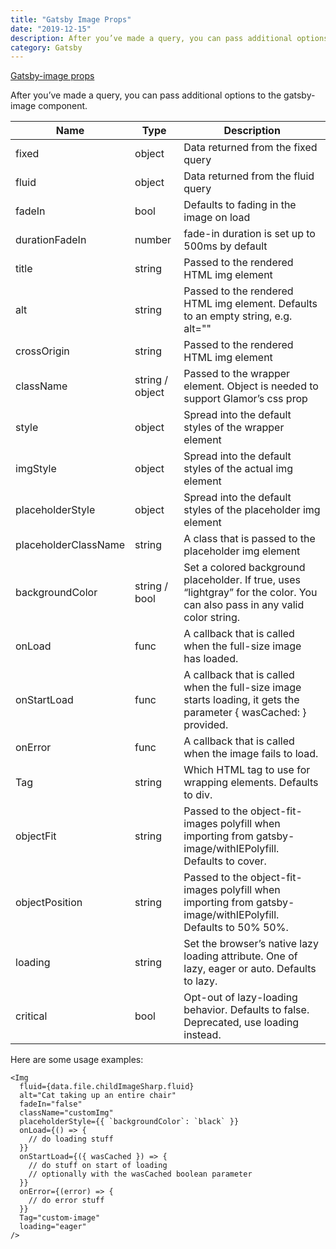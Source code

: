 ```yaml
---
title: "Gatsby Image Props"
date: "2019-12-15"
description: After you’ve made a query, you can pass additional options to the gatsby-image component.
category: Gatsby
---
```


[Gatsby-image props](https://www.gatsbyjs.org/docs/gatsby-image/)

After you’ve made a query, you can pass additional options to the gatsby-image component.

| Name | Type |	Description |
| ---- | ---- | ----------- |
| fixed | object | Data returned from the fixed query |
| fluid | object | Data returned from the fluid query |
| fadeIn|	bool|	Defaults to fading in the image on load|
|durationFadeIn|	number|	fade-in duration is set up to 500ms by default|
|title	|string	|Passed to the rendered HTML img element|
|alt	|string	|Passed to the rendered HTML img element. Defaults to an empty string, e.g. alt=""|
|crossOrigin	|string	|Passed to the rendered HTML img element|
|className	|string / object	|Passed to the wrapper element. Object is needed to support Glamor’s css prop|
|style	|object	|Spread into the default styles of the wrapper element|
|imgStyle	|object	|Spread into the default styles of the actual img element
|placeholderStyle	|object	|Spread into the default styles of the placeholder img element
|placeholderClassName	|string	|A class that is passed to the placeholder img element
|backgroundColor	|string / bool	|Set a colored background placeholder. If true, uses “lightgray” for the color. You can also pass in any valid color string.
|onLoad	|func	|A callback that is called when the full-size image has loaded.
|onStartLoad	|func	|A callback that is called when the full-size image starts loading, it gets the parameter { wasCached: <boolean> } provided.
|onError	|func	|A callback that is called when the image fails to load.
|Tag	|string	|Which HTML tag to use for wrapping elements. Defaults to div.
|objectFit	|string	|Passed to the object-fit-images polyfill when importing from gatsby-image/withIEPolyfill. Defaults to cover.
|objectPosition	|string	|Passed to the object-fit-images polyfill when importing from gatsby-image/withIEPolyfill. Defaults to 50% 50%.
|loading	|string	|Set the browser’s native lazy loading attribute. One of lazy, eager or auto. Defaults to lazy.
|critical	|bool	|Opt-out of lazy-loading behavior. Defaults to false. Deprecated, use loading instead.

Here are some usage examples:

```
<Img
  fluid={data.file.childImageSharp.fluid}
  alt="Cat taking up an entire chair"
  fadeIn="false"
  className="customImg"
  placeholderStyle={{ `backgroundColor`: `black` }}
  onLoad={() => {
    // do loading stuff
  }}
  onStartLoad={({ wasCached }) => {
    // do stuff on start of loading
    // optionally with the wasCached boolean parameter
  }}
  onError={(error) => {
    // do error stuff
  }}
  Tag="custom-image"
  loading="eager"
/>
```